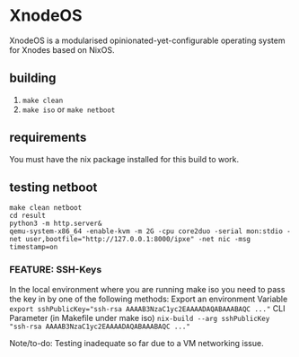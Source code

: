 # XnodeOS
XnodeOS is a modularised opinionated-yet-configurable operating system for Xnodes based on NixOS.

## building
1. `make clean`
2. `make iso` or `make netboot`

## requirements
You must have the nix package installed for this build to work.

## testing netboot
```
make clean netboot
cd result
python3 -m http.server&
qemu-system-x86_64 -enable-kvm -m 2G -cpu core2duo -serial mon:stdio -net user,bootfile="http://127.0.0.1:8000/ipxe" -net nic -msg timestamp=on
```

### FEATURE: SSH-Keys
In the local environment where you are running make iso you need to pass the key in by one of the following methods:
Export an environment Variable
`export sshPublicKey="ssh-rsa AAAAB3NzaC1yc2EAAAADAQABAAABAQC ..."`
CLI Parameter (in Makefile under make iso)
`nix-build --arg sshPublicKey "ssh-rsa AAAAB3NzaC1yc2EAAAADAQABAAABAQC ..."`

Note/to-do: Testing inadequate so far due to a VM networking issue.
